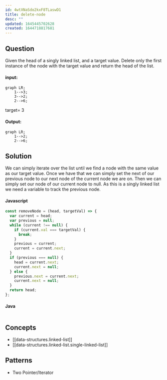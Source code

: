 ```yaml
---
id: 4wtXNaSdo2kxF8TLaswD1
title: delete-node
desc: ""
updated: 1645445702628
created: 1644718817681
---
```


## Question

Given the head of a singly linked list, and a target value. Delete only the first instance of the node with the target value and return the head of the list.

#### input:

```mermaid
graph LR;
    1-->3;
    3-->2;
    2-->6;
```

target= 3

#### Output:

```mermaid
graph LR;
    1-->2;
    2-->6;
```

## Solution

We can simply iterate over the list until we find a node with the same value as our target value. Once we have that we can simply set the next of our previous node to our next node of the current node we are on. Then we can simply set our node of our current node to null. As this is a singly linked list we need a variable to track the previous node.

#### Javascript

```javascript
const removeNode = (head, targetVal) => {
  var current = head;
  var previous = null;
  while (current !== null) {
    if (current.val === targetVal) {
      break;
    }
    previous = current;
    current = current.next;
  }
  if (previous === null) {
    head = current.next;
    current.next = null;
  } else {
    previous.next = current.next;
    current.next = null;
  }
  return head;
};
```

#### Java

```java

```

## Concepts

- [[data-structures.linked-list]]
- [[data-structures.linked-list.single-linked-list]]

## Patterns

- Two Pointer/Iterator
